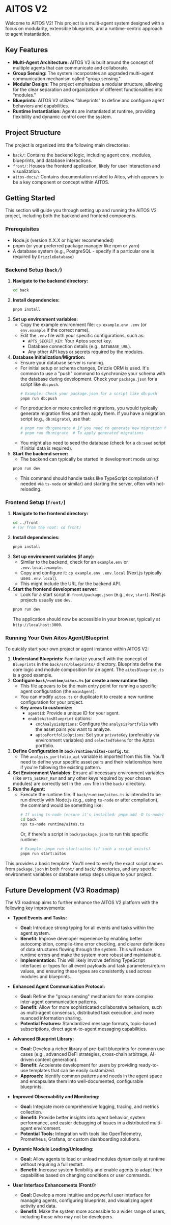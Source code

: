 # AITOS V2

Welcome to AITOS V2! This project is a multi-agent system designed with a focus on modularity, extensible blueprints, and a runtime-centric approach to agent instantiation.

## Key Features

*   **Multi-Agent Architecture:** AITOS V2 is built around the concept of multiple agents that can communicate and collaborate.
*   **Group Sensing:** The system incorporates an upgraded multi-agent communication mechanism called "group sensing."
*   **Modular Design:** The project emphasizes a modular structure, allowing for the clear separation and organization of different functionalities into "modules."
*   **Blueprints:** AITOS V2 utilizes "blueprints" to define and configure agent behaviors and capabilities.
*   **Runtime Instantiation:** Agents are instantiated at runtime, providing flexibility and dynamic control over the system.

## Project Structure

The project is organized into the following main directories:

*   `back/`: Contains the backend logic, including agent core, modules, blueprints, and database interactions.
*   `front/`: Houses the frontend application, likely for user interaction and visualization.
*   `aitos-docs/`: Contains documentation related to Aitos, which appears to be a key component or concept within AITOS.

## Getting Started

This section will guide you through setting up and running the AITOS V2 project, including both the backend and frontend components.

### Prerequisites

*   Node.js (version X.X.X or higher recommended)
*   pnpm (or your preferred package manager like npm or yarn)
*   A database system (e.g., PostgreSQL - specify if a particular one is required by `DrizzleDatabase`)

### Backend Setup (`back/`)

1.  **Navigate to the backend directory:**
    ```bash
    cd back
    ```
2.  **Install dependencies:**
    ```bash
    pnpm install
    ```
3.  **Set up environment variables:**
    *   Copy the example environment file: `cp example.env .env` (or `env.example` if the correct name).
    *   Edit the `.env` file with your specific configurations, such as:
        *   `APTS_SECRET_KEY`: Your Aptos secret key.
        *   Database connection details (e.g., `DATABASE_URL`).
        *   Any other API keys or secrets required by the modules.
4.  **Database Initialization/Migration:**
    *   Ensure your database server is running.
    *   For initial setup or schema changes, Drizzle ORM is used. It's common to use a "push" command to synchronize your schema with the database during development. Check your `package.json` for a script like `db:push`.
        ```bash
        # Example: Check your package.json for a script like db:push
        pnpm run db:push
        ```
    *   For production or more controlled migrations, you would typically generate migration files and then apply them. If you have a migration script (e.g., `db:migrate`), use that:
        ```bash
        # pnpm run db:generate # If you need to generate new migration files
        # pnpm run db:migrate  # To apply generated migrations
        ```
    *   You might also need to seed the database (check for a `db:seed` script if initial data is required).
5.  **Start the backend server:**
    *   The backend can typically be started in development mode using:
    ```bash
    pnpm run dev
    ```
    *   This command should handle tasks like TypeScript compilation (if needed via `ts-node` or similar) and starting the server, often with hot-reloading.

### Frontend Setup (`front/`)

1.  **Navigate to the frontend directory:**
    ```bash
    cd ../front 
    # (or from the root: cd front)
    ```
2.  **Install dependencies:**
    ```bash
    pnpm install
    ```
3.  **Set up environment variables (if any):**
    *   Similar to the backend, check for an `example.env` or `.env.local.example`.
    *   Copy and configure it: `cp example.env .env.local` (Next.js typically uses `.env.local`).
    *   This might include the URL for the backend API.
4.  **Start the frontend development server:**
    *   Look for a start script in `front/package.json` (e.g., `dev`, `start`). Next.js projects usually use `dev`.
    ```bash
    pnpm run dev
    ```
    The application should now be accessible in your browser, typically at `http://localhost:3000`.

### Running Your Own Aitos Agent/Blueprint

To quickly start your own project or agent instance within AITOS V2:

1.  **Understand Blueprints:** Familiarize yourself with the concept of `Blueprints` in the `back/src/blueprints/` directory. Blueprints define the core logic and module composition for an agent.
The `aitosBlueprint.ts` is a good example.
2.  **Configure `back/runtime/aitos.ts` (or create a new runtime file):**
    *   This file appears to be the main entry point for running a specific agent configuration (the `mainAgent`).
    *   You can modify `aitos.ts` or duplicate it to create a new runtime configuration for your project.
    *   **Key areas to customize:**
        *   `agentId`: Provide a unique ID for your agent.
        *   `enableAitosBlueprint` options:
            *   `cmcAnalysisOptions`: Configure the `analysisPortfolio` with the asset pairs you want to analyze.
            *   `aptosPortfolioOptions`: Set your `privateKey` (preferably via environment variables) and `selectedTokens` for the Aptos portfolio.
3.  **Define Configuration in `back/runtime/aitos-config.ts`:**
    *   The `analysis_portfolio_apt` variable is imported from this file. You'll need to define your specific asset pairs and their relationships here if you're following the existing pattern.
4.  **Set Environment Variables:** Ensure all necessary environment variables (like `APTS_SECRET_KEY` and any other keys required by your chosen modules) are correctly set in the `.env` file in the `back/` directory.
5.  **Run the Agent:**
    *   Execute the runtime file. If `back/runtime/aitos.ts` is intended to be run directly with Node.js (e.g., using `ts-node` or after compilation), the command would be something like:
        ```bash
        # If using ts-node (ensure it's installed: pnpm add -D ts-node)
        cd back
        npx ts-node runtime/aitos.ts 
        ```
        Or, if there's a script in `back/package.json` to run this specific runtime:
        ```bash
        # Example: pnpm run start:aitos (if such a script exists)
        pnpm run start:aitos
        ```

This provides a basic template. You'll need to verify the exact script names from `package.json` in both `front/` and `back/` directories, and any specific environment variables or database setup steps unique to your project.

## Future Development (V3 Roadmap)

The V3 roadmap aims to further enhance the AITOS V2 platform with the following key improvements:

*   **Typed Events and Tasks:**
    *   **Goal:** Introduce strong typing for all events and tasks within the agent system.
    *   **Benefit:** Improve developer experience by enabling better autocompletion, compile-time error checking, and clearer definitions of data structures flowing through the system. This will reduce runtime errors and make the system more robust and maintainable.
    *   **Implementation:** This will likely involve defining TypeScript interfaces or types for all event payloads and task parameters/return values, and ensuring these types are consistently used across modules and blueprints.

*   **Enhanced Agent Communication Protocol:**
    *   **Goal:** Refine the "group sensing" mechanism for more complex inter-agent communication patterns.
    *   **Benefit:** Allow for more sophisticated collaborative behaviors, such as multi-agent consensus, distributed task execution, and more nuanced information sharing.
    *   **Potential Features:** Standardized message formats, topic-based subscriptions, direct agent-to-agent messaging capabilities.

*   **Advanced Blueprint Library:**
    *   **Goal:** Develop a richer library of pre-built blueprints for common use cases (e.g., advanced DeFi strategies, cross-chain arbitrage, AI-driven content generation).
    *   **Benefit:** Accelerate development for users by providing ready-to-use templates that can be easily customized.
    *   **Approach:** Identify common patterns and needs in the agent space and encapsulate them into well-documented, configurable blueprints.

*   **Improved Observability and Monitoring:**
    *   **Goal:** Integrate more comprehensive logging, tracing, and metrics collection.
    *   **Benefit:** Provide better insights into agent behavior, system performance, and easier debugging of issues in a distributed multi-agent environment.
    *   **Potential Tools:** Integration with tools like OpenTelemetry, Prometheus, Grafana, or custom dashboarding solutions.

*   **Dynamic Module Loading/Unloading:**
    *   **Goal:** Allow agents to load or unload modules dynamically at runtime without requiring a full restart.
    *   **Benefit:** Increase system flexibility and enable agents to adapt their capabilities based on changing conditions or user commands.

*   **User Interface Enhancements (Front/):**
    *   **Goal:** Develop a more intuitive and powerful user interface for managing agents, configuring blueprints, and visualizing agent activity and data.
    *   **Benefit:** Make the system more accessible to a wider range of users, including those who may not be developers.

